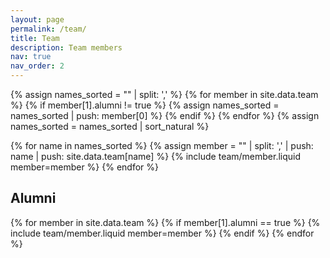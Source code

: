 ```yaml
---
layout: page
permalink: /team/
title: Team
description: Team members
nav: true
nav_order: 2
---
```


<!-- pages/team.md -->
<!-- sort active members -->
{% assign names_sorted = "" | split: ',' %}
{% for member in site.data.team %}
  {% if member[1].alumni != true %}
    {% assign names_sorted = names_sorted | push: member[0] %}
  {% endif %}
{% endfor %}
{% assign names_sorted = names_sorted | sort_natural %}

<div class="team">
{% for name in names_sorted %}
  {% assign member = "" | split: ',' | push: name | push: site.data.team[name] %}
  {% include team/member.liquid member=member %}
{% endfor %}
</div>

<!-- display Alumni in their data listing order -->
<!-- could not manage to sort by alumni_date since Liquid does not allow modifying object w/o use of a plugin -->
<h2 class="alumni">Alumni</h2>
<div class="team alumni">
{% for member in site.data.team %}
  {% if member[1].alumni == true %}
    {% include team/member.liquid member=member %}
  {% endif %}
{% endfor %}
</div>
